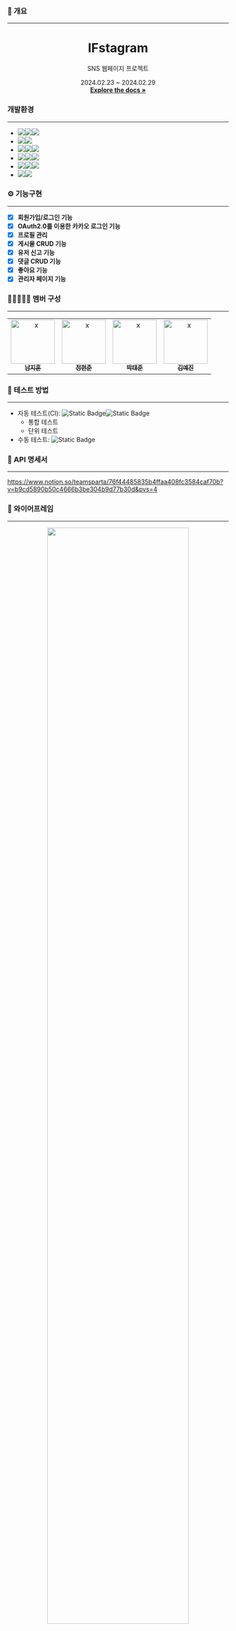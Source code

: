### 📄 개요

**********************

<a name="readme-top"></a>
<div align="center">
<h1 align="center">IFstagram</h1>
    <p align="center">
        SNS 웹페이지 프로젝트
    </p>
    <p align="center">
        2024.02.23 ~ 2024.02.29
    <br />
    <a href="https://github.com/nbcamp-if/ifstagram/"><strong>Explore the docs »</strong></a>
    <br />
    </p>
</div>

### 개발환경

*********************

- <img src="https://img.shields.io/badge/Framework-%23121011?style=for-the-badge"><img src="https://img.shields.io/badge/springboot-6DB33F?style=for-the-badge&logo=springboot&logoColor=white"><img src="https://img.shields.io/badge/3.2.3-515151?style=for-the-badge">
- <img src="https://img.shields.io/badge/Security-%23121011?style=for-the-badge"><img src="https://img.shields.io/badge/springsecurity-6DB33F?style=for-the-badge&logo=springsecurity&logoColor=white"/>
- <img src="https://img.shields.io/badge/Build-%23121011?style=for-the-badge"><img src="https://img.shields.io/badge/Gradle-02303A?style=for-the-badge&logo=Gradle&logoColor=white"><img src="https://img.shields.io/badge/8.5-515151?style=for-the-badge">
- <img src="https://img.shields.io/badge/Language-%23121011?style=for-the-badge"><img src="https://img.shields.io/badge/java-%23ED8B00?style=for-the-badge&logo=openjdk&logoColor=white"><img src="https://img.shields.io/badge/17-515151?style=for-the-badge">
- <img src="https://img.shields.io/badge/DataBase-%23121011?style=for-the-badge"><img src="https://img.shields.io/badge/mysql-4479A1?style=for-the-badge&logo=mysql&logoColor=white"><img src="https://img.shields.io/badge/8.3-515151?style=for-the-badge">
- <img src="https://img.shields.io/badge/Oauth2.0-%23121011?style=for-the-badge"><img src="https://img.shields.io/badge/kakao-yellow?style=for-the-badge&logo=kakao&logoColor=white"/>

### ⚙ 기능구현

*********************

- [x]  **회원가입/로그인 기능**
- [x]  **OAuth2.0를 이용한 카카오 로그인 기능**
- [x]  **프로필 관리**
- [x]  **게시물 CRUD 기능**
- [x]  **유저 신고 기능**
- [x]  **댓글 CRUD 기능**
- [x]  **좋아요 기능**
- [x]  **관리자 페이지 기능**

### 👩🏼‍🤝‍👩🏼 멤버 구성

**************
<table>
  <tbody>
    <tr>
      <td align="center"><a href="https://github.com/namji95"><img src="https://avatars.githubusercontent.com/u/138655542" width="100px;" alt="x"/><br /><sub><b> 남지훈 </b></sub></a><br /></td>
      <td align="center"><a href="https://github.com/hu6r1s"><img src="https://avatars.githubusercontent.com/u/67190090" width="100px;" alt="x"/><br /><sub><b> 정현준 </b></sub></a><br /></td>
      <td align="center"><a href="https://github.com/ruh0n"><img src="https://avatars.githubusercontent.com/u/48433827" width="100px;" alt="x"/><br /><sub><b> 박태준 </b></sub></a><br /></td>
      <td align="center"><a href="https://github.com/yejin0901"><img src="https://avatars.githubusercontent.com/u/61917664" width="100px;" alt="x"/><br /><sub><b> 김예진 </b></sub></a><br /></td>
    </tr>
  </tbody>
</table>

### 🧪 테스트 방법

**************

- 자동 테스트(CI): ![Static Badge](https://img.shields.io/badge/githubactions-black?style=flat-square&logo=githubactions)![Static Badge](https://img.shields.io/badge/gradle-black?style=flat-square&logo=gradle&logoColor=cyan)
  - 통합 테스트
  - 단위 테스트
- 수동 테스트: ![Static Badge](https://img.shields.io/badge/postman-black?style=flat-square&logo=postman&logoColor=orange)

### 📜 API 명세서

*********************
https://www.notion.so/teamsparta/76f44485835b4ffaa408fc3584caf70b?v=b9cd5890b50c4666b3be304b9d77b30d&pvs=4

### 📐 와이어프레임

****************
<div align="center">
    <img src="https://file.notion.so/f/f/83c75a39-3aba-4ba4-a792-7aefe4b07895/c42638a9-1e55-4111-9633-c8a2b87e5d15/1.png?id=7852787a-d9e0-4134-af96-dff775747d0f&table=block&spaceId=83c75a39-3aba-4ba4-a792-7aefe4b07895&expirationTimestamp=1709258400000&signature=o9C4McBWMN4twSzCcKHmLy-Mkp9PZnGSb_0T9FGQXZg&downloadName=1.png"  width="80%" alt="">
    <img src="https://file.notion.so/f/f/83c75a39-3aba-4ba4-a792-7aefe4b07895/497dd705-4377-406d-a57d-da1ebd9ac3f4/2.png?id=365900e5-9271-46c0-8b0b-c10cedece673&table=block&spaceId=83c75a39-3aba-4ba4-a792-7aefe4b07895&expirationTimestamp=1709258400000&signature=YDEwHdPbzpIdNfYnyoocF3xdrAgs56DogrN3spufomw&downloadName=2.png"  width="80%" alt="">
    <img src="https://file.notion.so/f/f/83c75a39-3aba-4ba4-a792-7aefe4b07895/ee6339aa-713f-4f8d-9f1c-427f17a3e0a7/Untitled.png?id=aea22fcb-f836-4352-8e0e-8a3c8ec38e7f&table=block&spaceId=83c75a39-3aba-4ba4-a792-7aefe4b07895&expirationTimestamp=1709258400000&signature=_h-jC6UQDzwzYGpsKxZJdMwitA8S6P344jO1YUpFOSI&downloadName=Untitled.png"  width="80%">
</div>

### 🗂️ ERD DIAGRAM

*****************
<div align="center">
    <img src="https://github.com/nbcamp-if/ifstagram/assets/61917664/57aecef5-83b5-4675-b81b-250922a4c328"  width="80%">
</div>

